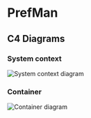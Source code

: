 # PrefMan

## C4 Diagrams

### System context
![System context diagram](c4-context.drawio.png)


### Container
![Container diagram](c4-container.drawio.png)